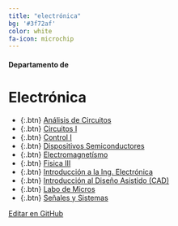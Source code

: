 ```yaml
---
title: "electrónica"
bg: '#3f72af'
color: white
fa-icon: microchip
---
```

#### Departamento de
# Electrónica

<!---
No poner los links de t.joinchat directamente,
usar https://www.protectyourlinks.com/ para obtener
un link corto protegido por captcha
-->

*  {:.btn} [Análisis de Circuitos](https://www.proyl.com/3kCo5Qk9O)
*  {:.btn} [Circuitos I](https://www.proyl.com/wGa52CvN5)
*  {:.btn} [Control I](https://www.proyl.com/lSfS0c4I3)
*  {:.btn} [Dispositivos Semiconductores](https://www.proyl.com/BB949Pbxx)
*  {:.btn} [Electromagnetísmo](https://www.proyl.com/k42fYU4Jg)
*  {:.btn} [Fisica III](https://www.proyl.com/7p3iJNRx3)
*  {:.btn} [Introducción a la Ing. Electrónica](https://www.proyl.com/yO01P6Iyy)
*  {:.btn} [Introducción al Diseño Asistido (CAD)](https://www.proyl.com/3Ua8pP7iW)
*  {:.btn} [Labo de Micros](https://www.proyl.com/a6X0Zb7Ik)
*  {:.btn} [Señales y Sistemas](https://www.proyl.com/eQ79NA5bd)

<span class="editongithub">
	<a href="{{site.github.repository_url}}/blob/master/{{page.path}}">
		<i class="fas fa-pen"></i> Editar en GitHub
	</a>
</span>
